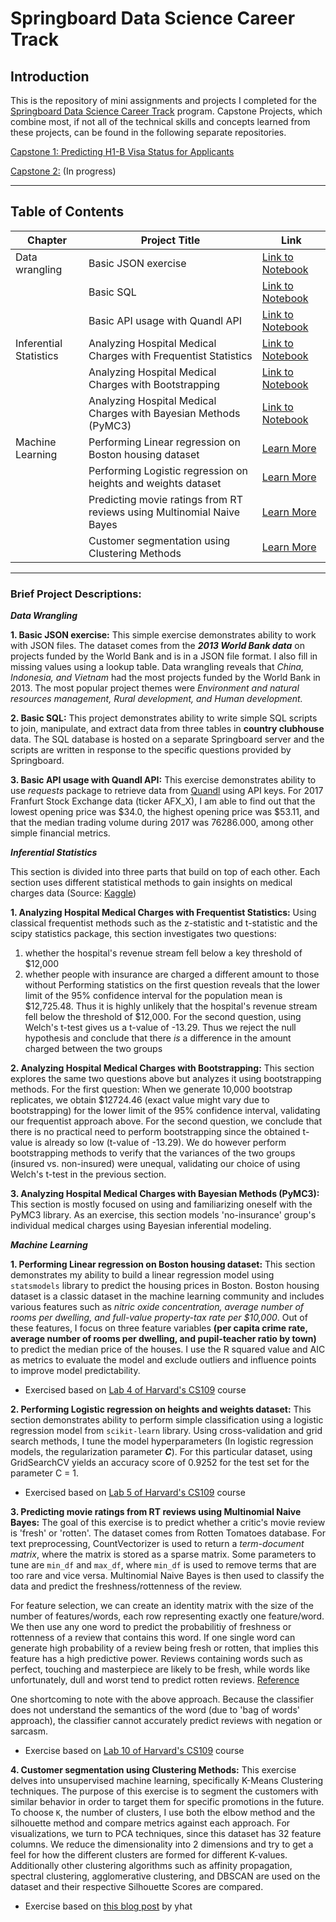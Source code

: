 # Springboard Data Science Career Track


## Introduction

This is the repository of mini assignments and projects I completed for the [Springboard Data Science Career Track](https://www.springboard.com/workshops/data-science-career-track) program. Capstone Projects, which combine most, if not all of the technical skills and concepts learned from these projects, can be found in the following separate repositories. 

[Capstone 1: Predicting H1-B Visa Status for Applicants]()   

[Capstone 2:]() (In progress)

_______
## Table of Contents

| Chapter | Project Title | Link |
| --- | --- | --- |
|  Data wrangling | Basic JSON exercise | [Link to Notebook]() | 
| | Basic SQL | [Link to Notebook]() | 
| | Basic API usage with Quandl API | [Link to Notebook]() | 
| Inferential Statistics | Analyzing Hospital Medical Charges with Frequentist Statistics  | [Link to Notebook]() | 
| | Analyzing Hospital Medical Charges with Bootstrapping | [Link to Notebook]() | 
| | Analyzing Hospital Medical Charges with Bayesian Methods (PyMC3)  | [Link to Notebook]() | 
| Machine Learning | Performing Linear regression on Boston housing dataset | [Learn More]() | 
| | Performing Logistic regression on heights and weights dataset | [Learn More]() | 
| | Predicting movie ratings from RT reviews using Multinomial Naive Bayes | [Learn More]() | 
| | Customer segmentation using Clustering Methods | [Learn More]() | 



_______
### Brief Project Descriptions: 

***Data Wrangling***

**1. Basic JSON exercise:** This simple exercise demonstrates ability to work with JSON files. The dataset comes from the ***2013 World Bank data*** on projects funded by the World Bank and is in a JSON file format. I also fill in missing values using a lookup table. Data wrangling reveals that *China, Indonesia, and Vietnam* had the most projects funded by the World Bank in 2013. The most popular project themes were *Environment and natural resources management, Rural development, and Human development.*

**2. Basic SQL:** This project demonstrates ability to write simple SQL scripts to join, manipulate, and extract data from three tables in **country clubhouse** data. The SQL database is hosted on a separate Springboard server and the scripts are written in response to the specific questions provided by Springboard. 


**3. Basic API usage with Quandl API:** This exercise demonstrates ability to use *requests* package to retrieve data from [Quandl](https://www.quandl.com/) using API keys. For 2017 Franfurt Stock Exchange data (ticker AFX_X), I am able to find out that the lowest opening price was $34.0, the highest opening price was $53.11, and that the median trading volume during 2017 was 76286.000, among other simple financial metrics. 



***Inferential Statistics***

This section is divided into three parts that build on top of each other. Each section uses different statistical methods to gain insights on medical charges data (Source: [Kaggle](https://www.kaggle.com/easonlai/sample-insurance-claim-prediction-dataset))

**1. Analyzing Hospital Medical Charges with Frequentist Statistics:** Using classical frequentist methods such as the z-statistic and t-statistic and the scipy statistics package, this section investigates two questions: 
1) whether the hospital's revenue stream fell below a key threshold of $12,000 
2) whether people with insurance are charged a different amount to those without 
Performing statistics on the first question reveals that the lower limit of the 95% confidence interval for the population mean is $12,725.48. Thus it is highly unlikely that the hospital's revenue stream fell below the threshold of $12,000. For the second question, using Welch's t-test gives us a t-value of -13.29. Thus we reject the null hypothesis and conclude that there *is* a difference in the amount charged between the two groups

**2. Analyzing Hospital Medical Charges with Bootstrapping:** This section explores the same two questions above but analyzes it using bootstrapping methods. For the first question: When we generate 10,000 bootstrap replicates, we obtain $12724.46 (exact value might vary due to bootstrapping) for the lower limit of the 95% confidence interval, validating our frequentist approach above. For the second question, we conclude that there is no practical need to perform bootstrapping since the obtained t-value is already so low (t-value of -13.29). We do however perform bootstrapping methods to verify that the variances of the two groups (insured vs. non-insured) were unequal, validating our choice of using Welch's t-test in the previous section.

**3. Analyzing Hospital Medical Charges with Bayesian Methods (PyMC3):** This section is mostly focused on using and familiarizing oneself with the PyMC3 library. As an exercise, this section models 'no-insurance' group's individual medical charges using Bayesian inferential modeling.

***Machine Learning***


**1. Performing Linear regression on Boston housing dataset:** This section demonstrates my ability to build a linear regression model using `statsmodels` library to predict the housing prices in Boston. Boston housing dataset is a classic dataset in the machine learning community and includes various features such as *nitric oxide concentration, average number of rooms per dwelling, and full-value property-tax rate per $10,000*. Out of these features, I focus on three feature variables **(per capita crime rate, average number of rooms per dwelling, and pupil-teacher ratio by town)** to predict the median price of the houses. I use the R squared value and AIC as metrics to evaluate the model and exclude outliers and influence points to improve model predictability. 

* Exercised based on [Lab 4 of Harvard's CS109](https://github.com/cs109/2015lab4) course

**2. Performing Logistic regression on heights and weights dataset:** This section demonstrates ability to perform simple classification using a logistic regression model from `scikit-learn` library. Using cross-validation and grid search methods, I tune the model hyperparameters (In logistic regression models, the regularization parameter ***C***). For this particular dataset, using GridSearchCV yields an accuracy score of 0.9252 for the test set for the parameter C = 1. 

* Exercised based on [Lab 5 of Harvard's CS109](https://github.com/cs109/2015lab5) course

**3. Predicting movie ratings from RT reviews using Multinomial Naive Bayes:** The goal of this exercise is to predict whether a critic's movie review is 'fresh' or 'rotten'. The dataset comes from Rotten Tomatoes database. For text preprocessing, CountVectorizer is used to return a *term-document matrix*, where the matrix is stored as a sparse matrix. Some parameters to tune are `min_df` and `max_df`, where `min_df` is used to remove terms that are too rare and vice versa. Multinomial Naive Bayes is then used to classify the data and predict the freshness/rottenness of the review. 

For feature selection, we can create an identity matrix with the size of the number of features/words, each row representing exactly one feature/word. We then use any one word to predict the probabilitiy of freshness or rottenness of a review that contains this word. If one single word can generate high probability of a review being fresh or rotten, that implies this feature has a high predictive power. Reviews containing words such as perfect, touching and masterpiece are likely to be fresh, while words like unfortunately, dull and worst tend to predict rotten reviews. [Reference](https://github.com/andrewjsiu/Springboard-Coursework)

One shortcoming to note with the above approach. Because the classifier does not understand the semantics of the word (due to 'bag of words' approach), the classifier cannot accurately predict reviews with negation or sarcasm. 

* Exercise based on [Lab 10 of Harvard's CS109](https://github.com/cs109/2015lab10) course

**4. Customer segmentation using Clustering Methods:** This exercise delves into unsupervised machine learning, specifically K-Means Clustering techniques. The purpose of this exercise is to segment the customers with similar behavior in order to target them for specific promotions in the future. To choose `K`, the number of clusters, I use both the elbow method and the silhouette method and compare metrics against each approach. For visualizations, we turn to PCA techniques, since this dataset has 32 feature columns. We reduce the dimensionality into 2 dimensions and try to get a feel for how the different clusters are formed for different K-values. Additionally other clustering algorithms such as affinity propagation, spectral clustering, agglomerative clustering, and DBSCAN are used on the dataset and their respective Silhouette Scores are compared. 

* Exercise based on [this blog post](http://blog.yhat.com/posts/customer-segmentation-using-python.html) by yhat



